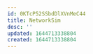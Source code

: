 ```yaml
---
id: 0KTcP52SSbdDlXVnMeC44
title: NetworkSim
desc: ''
updated: 1644713338804
created: 1644713338804
---
```


